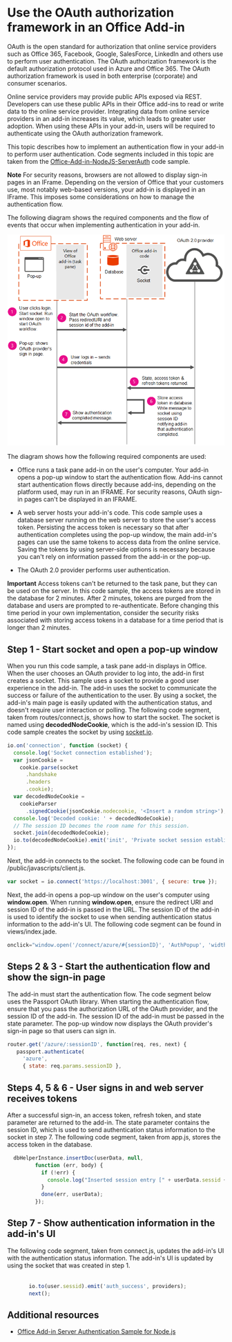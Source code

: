 
# Use the OAuth authorization framework in an Office Add-in

OAuth is the open standard for authorization that online service providers such as Office 365, Facebook, Google, SalesForce, LinkedIn and others use to perform user authentication. The OAuth authorization framework is the default authorization protocol used in Azure and Office 365. The OAuth authorization framework is used in both enterprise (corporate) and consumer scenarios.

Online service providers may provide public APIs exposed via REST. Developers can use these public APIs in their Office add-ins to read or write data to the online service provider. Integrating data from online service providers in an add-in increases its value, which leads to greater user adoption. When using these APIs in your add-in, users will be required to authenticate using the OAuth authorization framework.

This topic describes how to implement an authentication flow in your add-in to perform user authentication. Code segments included in this topic are taken from the [Office-Add-in-NodeJS-ServerAuth](https://github.com/OfficeDev/Office-Add-in-NodeJS-ServerAuth) code sample.

 **Note**  For security reasons, browsers are not allowed to display sign-in pages in an IFrame. Depending on the version of Office that your customers use, most notably web-based versions, your add-in is displayed in an IFrame. This imposes some considerations on how to manage the authentication flow. 

The following diagram shows the required components and the flow of events that occur when implementing authentication in your add-in.

![Perform OAuth authentication in an Office Add-in](../../images/OAuthInOfficeAddin.png)

The diagram shows how the following required components are used:


- Office runs a task pane add-in on the user's computer. Your add-in opens a pop-up window to start the authentication flow. Add-ins cannot start authentication flows directly because add-ins, depending on the platform used, may run in an IFRAME. For security reasons, OAuth sign-in pages can't be displayed in an IFRAME. 
    
- A web server hosts your add-in's code. This code sample uses a database server running on the web server to store the user's access token. Persisting the access token is necessary so that after authentication completes using the pop-up window, the main add-in's pages can use the same tokens to access data from the online service. Saving the tokens by using server-side options is necessary because you can't rely on information passed from the add-in or the pop-up.
    
- The OAuth 2.0 provider performs user authentication.
    

    
 **Important**  Access tokens can't be returned to the task pane, but they can be used on the server. In this code sample, the access tokens are stored in the database for 2 minutes. After 2 minutes, tokens are purged from the database and users are prompted to re-authenticate. Before changing this time period in your own implementation, consider the security risks associated with storing access tokens in a database for a time period that is longer than 2 minutes.


## Step 1 - Start socket and open a pop-up window

When you run this code sample, a task pane add-in displays in Office. When the user chooses an OAuth provider to log into, the add-in first creates a socket. This sample uses a socket to provide a good user experience in the add-in. The add-in uses the socket to communicate the success or failure of the authentication to the user. By using a socket, the add-in's main page is easily updated with the authentication status, and doesn't require user interaction or polling. The following code segment, taken from routes/connect.js, shows how to start the socket. The socket is named using  **decodedNodeCookie**, which is the add-in's session ID. This code sample creates the socket by using [socket.io](http://socket.io/).


```js
io.on('connection', function (socket) {
  console.log('Socket connection established');
  var jsonCookie =
    cookie.parse(socket
      .handshake
      .headers
      .cookie);
  var decodedNodeCookie =
    cookieParser
      .signedCookie(jsonCookie.nodecookie, '<Insert a random string>');
  console.log('Decoded cookie: ' + decodedNodeCookie);
  // The session ID becomes the room name for this session.
  socket.join(decodedNodeCookie);
  io.to(decodedNodeCookie).emit('init', 'Private socket session established');
});

```

Next, the add-in connects to the socket. The following code can be found in /public/javascripts/client.js.




```js
var socket = io.connect('https://localhost:3001', { secure: true });
```

Next, the add-in opens a pop-up window on the user's computer using  **window.open**. When running  **window.open**, ensure the redirect URI and session ID of the add-in is passed in the URL. The session ID of the add-in is used to identify the socket to use when sending authentication status information to the add-in's UI. The following code segment can be found in views/index.jade.




```js
onclick="window.open('/connect/azure/#{sessionID}', 'AuthPopup', 'width=500,height=500,centerscreen=1,menubar=0,toolbar=0,location=0,personalbar=0,status=0,titlebar=0,dialog=1')")
```


## Steps 2 &amp; 3 - Start the authentication flow and show the sign-in page

The add-in must start the authentication flow. The code segment below uses the Passport OAuth library. When starting the authentication flow, ensure that you pass the authorization URL of the OAuth provider, and the session ID of the add-in. The session ID of the add-in must be passed in the state parameter. The pop-up window now displays the OAuth provider's sign-in page so that users can sign in.


```js
router.get('/azure/:sessionID', function(req, res, next) { 
   passport.authenticate( 
     'azure',  
     { state: req.params.sessionID }, 

```


## Steps 4, 5 &amp; 6 - User signs in and web server receives tokens

 After a successful sign-in, an access token, refresh token, and state parameter are returned to the add-in. The state parameter contains the session ID, which is used to send authentication status information to the socket in step 7. The following code segment, taken from app.js, stores the access token in the database.


```js
  dbHelperInstance.insertDoc(userData, null, 
         function (err, body) { 
           if (!err) { 
             console.log("Inserted session entry [" + userData.sessid + "] id: " + body.id); 
           } 
           done(err, userData); 
         }); 

```


## Step 7 - Show authentication information in the add-in's UI

The following code segment, taken from connect.js, updates the add-in's UI with the authentication status information. The add-in's UI is updated by using the socket that was created in step 1.


```js
  
       io.to(user.sessid).emit('auth_success', providers); 
       next(); 

```


## Additional resources
<a name="bk_addresources"> </a>


- [Office Add-in Server Authentication Sample for Node.js](https://github.com/OfficeDev/Office-Add-in-Nodejs-ServerAuth/blob/master/README.md)
    
